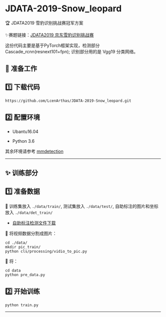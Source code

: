 # JDATA-2019-Snow_leopard

:trophy: JDATA2019 雪豹识别挑战赛冠军方案

:sparkles:赛题链接：[JDATA2019 京东雪豹识别挑战赛](https://jdata.jd.com/html/detail.html?id=9)

这份代码主要是基于PyTorch框架实现，检测部分Cascade_rcnn(resnext101+fpn); 识别部分用的是 Vgg19 分类网络。

:running: 准备工作
-----

## :one: 下载代码

```
https://github.com/LcenArthas/JDATA-2019-Snow_leopard.git
```

## :two: 配置环境

 - Ubantu16.04

 - Python 3.6
 
 其余环境请参考 [mmdetection](https://github.com/open-mmlab/mmdetection)
 
 ------------------------------------------------------------
 
 :sparkles: 训练部分
--------

## :one: 准备数据
:small_orange_diamond: 训练集放入  `./data/train/`, 测试集放入  `./data/test/`, 自助标注的图片和坐标放入  `./data/det_train/`

- [自助标注检测文件下载](https://pan.baidu.com/s/1XHUkFgRvyhmnyf8p101v2Q) 

:small_orange_diamond: 将视频数据分割成图片：

```
cd ./data/
mkdir pic_train/
python cls/processing/vidio_to_pic.py
```

:small_orange_diamond: 将：

```
cd data
python pre_data.py
```

## :two: 开始训练

```
python train.py
```

----------------------------------------------------
